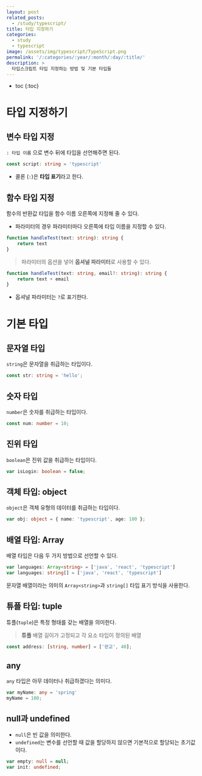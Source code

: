 ```yaml
---
layout: post
related_posts:
  - /study/typescript/
title: 타입 지정하기
categories:
  - study
  - typescript
image: /assets/img/typescript/TypeScript.png
permalink: '/:categories/:year/:month/:day/:title/'
description: >
  타입스크립트 타입 지정하는 방법 및 기본 타입들
---
```


* toc
{:toc}

# 타입 지정하기

## 변수 타입 지정

`: 타입 이름` 으로 변수 뒤에 타입을 선언해주면 된다.

```ts
const script: string = 'typescript' 
```

- 콜론 (`:`)은 **타입 표기**라고 한다.

## 함수 타입 지정

함수의 반환값 타입을 함수 이름 오른쪽에 지정해 줄 수 있다.

- 파라미터의 경우 파라미터마다 오른쪽에 타입 이름을 지정할 수 있다.

```ts
function handleTest(text: string): string {
	return text
}
```

> 파라미터의 옵션을 넣어 **옵셔널 파라미터**로 사용할 수 있다.

```ts
function handleTest(text: string, email?: string): string {
	return text + email
}
```

- 옵셔널 파라미터는 `?`로 표기한다.

# 기본 타입

## 문자열 타입

`string`은 문자열을 취급하는 타입이다.

```ts
const str: string = 'hello';
```

## 숫자 타입

`number`은 숫자를 취급하는 타입이다.

```ts
const num: number = 10;
```

## 진위 타입

`boolean`은 진위 값을 취급하는 타입이다.

```ts
var isLogin: boolean = false;
```

## 객체 타입: object

`object`은 객체 유형의 데이터를 취급하는 타입이다.

```ts
var obj: object = { name: 'typescript', age: 100 };
```

## 배열 타입: Array

배열 타입은 다음 두 가지 방법으로 선언할 수 있다.

```ts
var languages: Array<string> = ['java', 'react', 'typescript']
var languages: string[] = ['java', 'react', 'typescript']
```

문자열 배열이라는 의미의 `Array<string>`과 `string[]` 타입 표기 방식을 사용한다.

## 튜플 타입: tuple

튜플(`tuple`)은 특정 형태를 갖는 배열을 의미한다.

> <strong class="orange_">튜플</strong>
> 배열 길이가 고정되고 각 요소 타입이 정의된 배열


```ts
const address: [string, number] = ['판교', 40];
```

## any

`any` 타입은 아무 데이터나 취급하겠다는 의미다.

```ts
var myName: any = 'spring'
myName = 100;
```

## null과 undefined

- `null`은 빈 값을 의미한다.
- `undefined`는 변수를 선언할 때 값을 할당하지 않으면 기본적으로 할당되는 초기값이다.

```ts
var empty: null = null;
var init: undefined;
```
